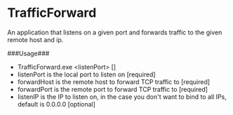 # TrafficForward
An application that listens on a given port and forwards traffic to the given remote host and ip.

###Usage###
 - TrafficForward.exe &lt;listenPort> <forwardHost> <forwardPort> [<listenIP>]
  - listenPort is the local port to listen on [required]
  - forwardHost is the remote host to forward TCP traffic to [required]
  - forwardPort is the remote port to forward TCP traffic to [required]
  - listenIP is the IP to listen on, in the case you don't want to bind to all IPs, default is 0.0.0.0 [optional]

